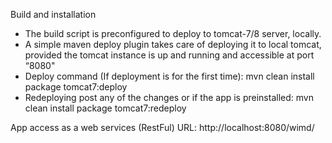Build and installation
- The build script is preconfigured to deploy to tomcat-7/8 server, locally. 
- A simple maven deploy plugin takes care of deploying it to local tomcat, provided the tomcat instance is up and running and accessible at port “8080"
- Deploy command (If deployment is for the first time): mvn clean install package tomcat7:deploy
- Redeploying post any of the changes or if the app is preinstalled: mvn clean install package tomcat7:redeploy

App access as a web services (RestFul)
URL: http://localhost:8080/wimd/


